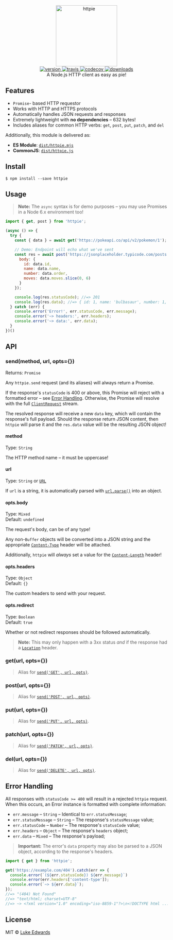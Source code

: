 <div align="center">
  <img src="logo.png" alt="httpie" height="190" />
</div>

<div align="center">
  <a href="https://npmjs.org/package/httpie">
    <img src="https://badgen.now.sh/npm/v/httpie" alt="version" />
  </a>
  <a href="https://travis-ci.org/lukeed/httpie">
    <img src="https://badgen.now.sh/travis/lukeed/httpie" alt="travis" />
  </a>
  <a href="https://codecov.io/gh/lukeed/httpie">
    <img src="https://badgen.now.sh/codecov/c/github/lukeed/httpie" alt="codecov" />
  </a>
  <a href="https://npmjs.org/package/httpie">
    <img src="https://badgen.now.sh/npm/dm/httpie" alt="downloads" />
  </a>
</div>

<div align="center">A Node.js HTTP client as easy as pie!</div>

## Features

* `Promise`- based HTTP requestor
* Works with HTTP and HTTPS protocols
* Automatically handles JSON requests and responses
* Extremely lightweight with **no dependencies** – 632 bytes!
* Includes aliases for common HTTP verbs: `get`, `post`, `put`, `patch`, and `del`

Additionally, this module is delivered as:

* **ES Module**: [`dist/httpie.mjs`](https://unpkg.com/httpie/dist/httpie.mjs)
* **CommonJS**: [`dist/httpie.js`](https://unpkg.com/httpie/dist/httpie.js)


## Install

```
$ npm install --save httpie
```


## Usage

> **Note:** The `async` syntax is for demo purposes – you may use Promises in a Node 6.x environment too!

```js
import { get, post } from 'httpie';

(async () => {
  try {
    const { data } = await get('https://pokeapi.co/api/v2/pokemon/1');

    // Demo: Endpoint will echo what we've sent
    const res = await post('https://jsonplaceholder.typicode.com/posts', {
      body: {
        id: data.id,
        name: data.name,
        number: data.order,
        moves: data.moves.slice(0, 6)
      }
    });

    console.log(res.statusCode); //=> 201
    console.log(res.data); //=> { id: 1, name: 'bulbasaur', number: 1, moves: [{...}, {...}] }
  } catch (err) {
    console.error('Error!', err.statusCode, err.message);
    console.error('~> headers:', err.headers);
    console.error('~> data:', err.data);
  }
})()
```


## API

### send(method, url, opts={})
Returns: `Promise`

Any `httpie.send` request (and its aliases) will always return a Promise.

If the response's `statusCode` is 400 or above, this Promise will reject with a formatted error – see [Error Handling](#error-handling). Otherwise, the Promise will resolve with the full [`ClientRequest`](https://nodejs.org/api/http.html#http_class_http_clientrequest) stream.

The resolved response will receive a new `data` key, which will contain the response's full payload. Should the response return JSON content, then `httpie` will parse it and the `res.data` value will be the resulting JSON object!

#### method
Type: `String`

The HTTP method name – it must be uppercase!

#### url
Type: `String` or [`URL`](https://nodejs.org/api/url.html#url_the_whatwg_url_api)

If `url` is a string, it is automatically parsed with [`url.parse()`](https://nodejs.org/api/url.html#url_url_parse_urlstring_parsequerystring_slashesdenotehost) into an object.

#### opts.body
Type: `Mixed`<br>
Default: `undefined`

The request's body, can be of any type!

Any non-`Buffer` objects will be converted into a JSON string and the appropriate [`Content-Type`](https://developer.mozilla.org/en-US/docs/Web/HTTP/Headers/Content-Type) header will be attached.

Additionally, `httpie` will _always_ set a value for the [`Content-Length`](https://developer.mozilla.org/en-US/docs/Web/HTTP/Headers/Content-Length) header!

#### opts.headers
Type: `Object`<br>
Default: `{}`

The custom headers to send with your request.

#### opts.redirect
Type: `Boolean`<br>
Default: `true`

Whether or not redirect responses should be followed automatically.

> **Note:** This may only happen with a 3xx status _and_ if the response had a [`Location`](https://developer.mozilla.org/en-US/docs/Web/HTTP/Headers/Location) header.


### get(url, opts={})
> Alias for [`send('GET', url, opts)`](#sendmethod-url-opts).

### post(url, opts={})
> Alias for [`send('POST', url, opts)`](#sendmethod-url-opts).

### put(url, opts={})
> Alias for [`send('PUT', url, opts)`](#sendmethod-url-opts).

### patch(url, opts={})
> Alias for [`send('PATCH', url, opts)`](#sendmethod-url-opts).

### del(url, opts={})
> Alias for [`send('DELETE', url, opts)`](#sendmethod-url-opts).


## Error Handling

All responses with `statusCode >= 400` will result in a rejected `httpie` request. When this occurs, an Error instance is formatted with complete information:

* `err.message` – `String` – Identical to `err.statusMessage`;
* `err.statusMessage` – `String` – The response's `statusMessage` value;
* `err.statusCode` – `Number` – The response's `statusCode` value;
* `err.headers` – `Object` – The response's `headers` object;
* `err.data` – `Mixed` – The response's payload;

> **Important:** The error's `data` property may also be parsed to a JSON object, according to the response's headers.

```js
import { get } from 'httpie';

get('https://example.com/404').catch(err => {
  console.error(`(${err.statusCode}) ${err.message}`)
  console.error(err.headers['content-type']);
  console.error(`~> ${err.data}`);
});
//=> "(404) Not Found"
//=> "text/html; charset=UTF-8"
//=> ~> <?xml version="1.0" encoding="iso-8859-1"?>\n<!DOCTYPE html ...</body>\n</html>
```

## License

MIT © [Luke Edwards](https://lukeed.com)
